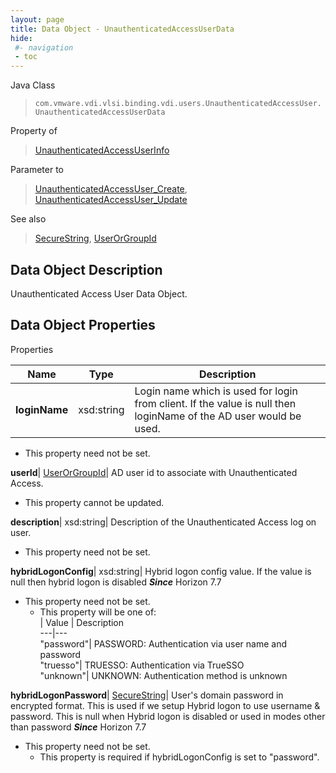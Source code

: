 ```yaml
---
layout: page
title: Data Object - UnauthenticatedAccessUserData
hide:
 #- navigation
 - toc
---
```






Java Class  
> `com.vmware.vdi.vlsi.binding.vdi.users.UnauthenticatedAccessUser.UnauthenticatedAccessUserData`

Property of  
> [UnauthenticatedAccessUserInfo](vdi.users.UnauthenticatedAccessUser.UnauthenticatedAccessUserInfo.md#field_detail)

Parameter to  
> [UnauthenticatedAccessUser_Create](vdi.users.UnauthenticatedAccessUser.md#create), [UnauthenticatedAccessUser_Update](vdi.users.UnauthenticatedAccessUser.md#update)

See also  
> [SecureString](vdi.util.SecureString.md), [UserOrGroupId](vdi.entity.UserOrGroupId.md)


## Data Object Description 

Unauthenticated Access User Data Object. 

## Data Object Properties

Properties

Name |  Type |  Description   
---|---|---  
**loginName**|  xsd:string|  Login name which is used for login from client. If the value is null then loginName of the AD user would be used.   


* This property need not be set.

  
**userId**| [UserOrGroupId](vdi.entity.UserOrGroupId.md)|  AD user id to associate with Unauthenticated Access.   


* This property cannot be updated.

  
**description**|  xsd:string|  Description of the Unauthenticated Access log on user.   


* This property need not be set.

  
**hybridLogonConfig**|  xsd:string|  Hybrid logon config value. If the value is null then hybrid logon is disabled  **_Since_** Horizon 7.7  


* This property need not be set.
  * This property will be one of:  
|  Value |  Description   
---|---  
"password"| PASSWORD: Authentication via user name and password  
"truesso"| TRUESSO: Authentication via TrueSSO  
"unknown"| UNKNOWN: Authentication method is unknown  

  
**hybridLogonPassword**| [SecureString](vdi.util.SecureString.md)|  User's domain password in encrypted format. This is used if we setup Hybrid logon to use username & password. This is null when Hybrid logon is disabled or used in modes other than password  **_Since_** Horizon 7.7  


* This property need not be set.
  * This property is required if hybridLogonConfig is set to "password".

  
  
  

  
  
